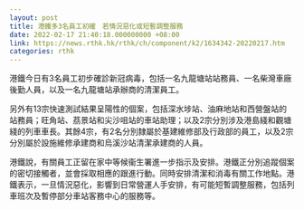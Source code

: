 ```yaml
---
layout: post
title: 港鐵多3名員工初確　若情況惡化或短暫調整服務
date: 2022-02-17 21:40:18.000000000 +08:00
link: https://news.rthk.hk/rthk/ch/component/k2/1634342-20220217.htm
categories: rthk
---
```


港鐵今日有3名員工初步確診新冠病毒，包括一名九龍塘站站務員、一名柴灣車廠後勤人員，以及一名九龍塘站承辦商的清潔員工。

另外有13宗快速測試結果呈陽性的個案，包括深水埗站、油麻地站和西營盤站的站務員；旺角站、茘景站和尖沙咀站的車站助理；以及2宗分別涉及港島綫和觀塘綫的列車車長。其餘4宗，有2名分別隸屬於基建維修部及行政部的員工，以及2宗分別屬於設施維修承建商和烏溪沙站清潔承建商的人員。

港鐵說，有關員工正留在家中等候衞生署進一步指示及安排。港鐵正分別追蹤個案的密切接觸者，並會採取相應的跟進行動。同時安排清潔和消毒有關工作地點。港鐵表示，一旦情況惡化，影響到日常營運人手安排，有可能短暫調整服務，包括列車班次及暫停部分車站客務中心的服務等。
